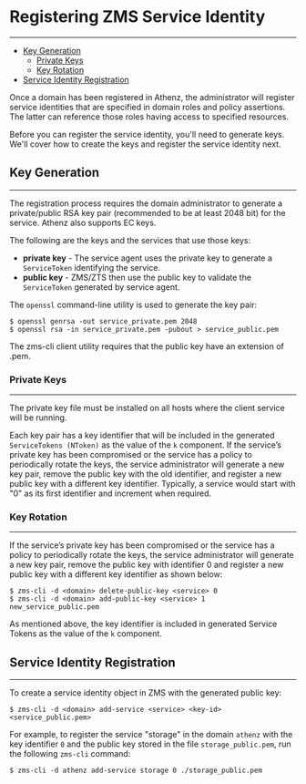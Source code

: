 # Registering ZMS Service Identity
----------------------------------

* [Key Generation](#key-generation)
    * [Private Keys](#private-keys)
    * [Key Rotation](#key-rotation)
* [Service Identity Registration](#service-identity-registration)

Once a domain has been registered in Athenz, the administrator will
register service identities that are specified in domain roles and
policy assertions. The latter can reference those roles having access to
specified resources.

Before you can register the service identity, you'll need to generate
keys. We'll cover how to create the keys and register the service
identity next.

## Key Generation
----------------

The registration process requires the domain administrator to generate a
private/public RSA key pair (recommended to be at least 2048 bit)
for the service. Athenz also supports EC keys.

The following are the keys and the services that use those keys:

-   **private key** - The service agent uses the private key to generate a
    `ServiceToken` identifying the service.
-   **public key** - ZMS/ZTS then use the public key to validate the
    `ServiceToken` generated by service agent.

The `openssl` command-line utility is used to generate the key pair:

    $ openssl genrsa -out service_private.pem 2048
    $ openssl rsa -in service_private.pem -pubout > service_public.pem


The zms-cli client utility requires that the public key have an extension
of .pem.

### Private Keys
----------------

The private key file must be installed on all hosts where the client
service will be running.

Each key pair has a key identifier that will be included in the
generated `ServiceTokens (NToken)` as the value of the `k` component. If
the service’s private key has been compromised or the service has a policy
to periodically rotate the keys, the service administrator will generate
a new key pair, remove the public key with the old identifier, and
register a new public key with a different key identifier. Typically, a
service would start with "0" as its first identifier and increment when
required.

### Key Rotation
----------------

If the service’s private key has been compromised or the service has a
policy to periodically rotate the keys, the service administrator will
generate a new key pair, remove the public key with identifier 0 and
register a new public key with a different key identifier as shown
below:

    $ zms-cli -d <domain> delete-public-key <service> 0
    $ zms-cli -d <domain> add-public-key <service> 1 new_service_public.pem

As mentioned above, the key identifier is included in generated Service
Tokens as the value of the `k` component.

## Service Identity Registration
--------------------------------

To create a service identity object in ZMS with the generated public key:

    $ zms-cli -d <domain> add-service <service> <key-id> <service_public.pem>

For example, to register the service "storage" in the domain ``athenz`` 
with the key identifier ``0`` and the public key stored in the file ``storage_public.pem``, 
run the following ``zms-cli`` command:

    $ zms-cli -d athenz add-service storage 0 ./storage_public.pem
